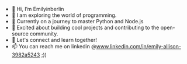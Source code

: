 - 👋 Hi, I’m Emilyinberlin
- 👀 I am exploring the world of programming.
- 🌱 Currently on a journey to master Python and Node.js
- 💞️ Excited about building cool projects and contributing to the open-source community.
- 🚀 Let's connect and learn together! 
- 📫 You can reach me on linkedin @www.linkedin.com/in/emily-allison-3982a5243 ;))

<!---
Emilyinberlin/Emilyinberlin is a ✨ special ✨ repository because its `README.md` (this file) appears on your GitHub profile.
You can click the Preview link to take a look at your changes.
--->
